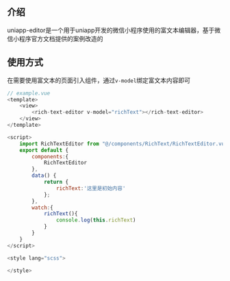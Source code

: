 ## 介绍
uniapp-editor是一个用于uniapp开发的微信小程序使用的富文本编辑器，基于微信小程序官方文档提供的案例改造的
## 使用方式
在需要使用富文本的页面引入组件，通过`v-model`绑定富文本内容即可

```javascript
// example.vue
<template>
	<view>
		<rich-text-editor v-model="richText"></rich-text-editor>
	</view>
</template>

<script>
	import RichTextEditor from "@/components/RichText/RichTextEditor.vue"
	export default {
		components:{
			RichTextEditor
		},
		data() {
			return {
				richText:'这里是初始内容'
			};
		},
		watch:{
			richText(){
				console.log(this.richText)
			}
		}
	}
</script>

<style lang="scss">

</style>

```
